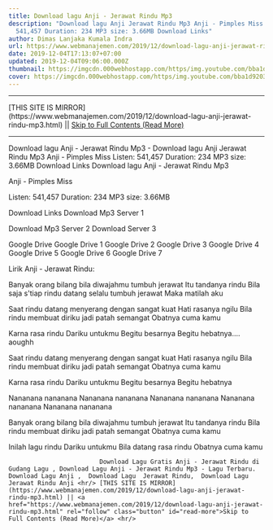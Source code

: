 ```yaml
---
title: Download lagu Anji - Jerawat Rindu Mp3
description: "Download lagu Anji Jerawat Rindu Mp3 Anji - Pimples Miss Listen:
  541,457 Duration: 234 MP3 size: 3.66MB Download Links"
author: Dimas Lanjaka Kumala Indra
url: https://www.webmanajemen.com/2019/12/download-lagu-anji-jerawat-rindu-mp3.html
date: 2019-12-04T17:13:07+07:00
updated: 2019-12-04T09:06:00.000Z
thumbnail: https://imgcdn.000webhostapp.com/https/img.youtube.com/bba1d9203a83e1c57ec78ac64b4cf4f7.jpeg
cover: https://imgcdn.000webhostapp.com/https/img.youtube.com/bba1d9203a83e1c57ec78ac64b4cf4f7.jpeg
---
```


<hr/> [THIS SITE IS MIRROR](https://www.webmanajemen.com/2019/12/download-lagu-anji-jerawat-rindu-mp3.html) || <a href="https://www.webmanajemen.com/2019/12/download-lagu-anji-jerawat-rindu-mp3.html" rel="follow" class="button" id="read-more">Skip to Full Contents (Read More)</a> <hr/> Download lagu Anji - Jerawat Rindu Mp3 - Download lagu Anji Jerawat Rindu Mp3 Anji - Pimples Miss Listen: 541,457 Duration: 234 MP3 size: 3.66MB Download Links Download lagu Anji - Jerawat Rindu Mp3

  Anji - Pimples Miss 

  Listen: 541,457 
  Duration: 234 
  MP3 size: 3.66MB 

  Download Links 
  Download Mp3 Server 1 

  Download Mp3 Server 2 
  Download Server 3 


  Google Drive   Google Drive 1 
  Google Drive 2 
  Google Drive 3 
  Google Drive 4 
  Google Drive 5 
  Google Drive 6 
  Google Drive 7 


                             
Lirik Anji - Jerawat Rindu:
                             
Banyak orang bilang bila diwajahmu tumbuh jerawat
  Itu tandanya rindu
  Bila saja s'tiap rindu datang selalu tumbuh jerawat
  Maka matilah aku
  
  Saat rindu datang menyerang dengan sangat kuat
  Hati rasanya ngilu
  Bila rindu membuat diriku jadi patah semangat
  Obatnya cuma kamu
  
  Karna rasa rindu 
  Dariku untukmu
  Begitu besarnya 
  Begitu hebatnya.... aoughh
  
  Saat rindu datang menyerang dengan sangat kuat
  Hati rasanya ngilu
  Bila rindu membuat diriku jadi patah semangat
  Obatnya cuma kamu 
  
  Karna rasa rindu 
  Dariku untukmu
  Begitu besarnya 
  Begitu hebatnya 
  
  Nananana nananana
  Nananana nananana
  Nananana nananana
  Nananana nananana
  Nananana nananana
  
  Banyak orang bilang bila diwajahmu tumbuh jerawat
  Itu tandanya rindu
  Bila rindu membuat diriku jadi patah semangat
  Obatnya cuma kamu
  
  Inilah lagu rindu 
  Dariku untukmu
  Bila datang rasa rindu 
  Obatnya cuma kamu                                 
                                 
                             Download Lagu Gratis Anji - Jerawat Rindu di Gudang Lagu , Download Lagu Anji - Jerawat Rindu Mp3 - Lagu Terbaru.                                                         Download Lagu Anji ,  Download Lagu  Jerawat Rindu,  Download Lagu  Jerawat Rindu Anji <hr/> [THIS SITE IS MIRROR](https://www.webmanajemen.com/2019/12/download-lagu-anji-jerawat-rindu-mp3.html) || <a href="https://www.webmanajemen.com/2019/12/download-lagu-anji-jerawat-rindu-mp3.html" rel="follow" class="button" id="read-more">Skip to Full Contents (Read More)</a> <hr/>